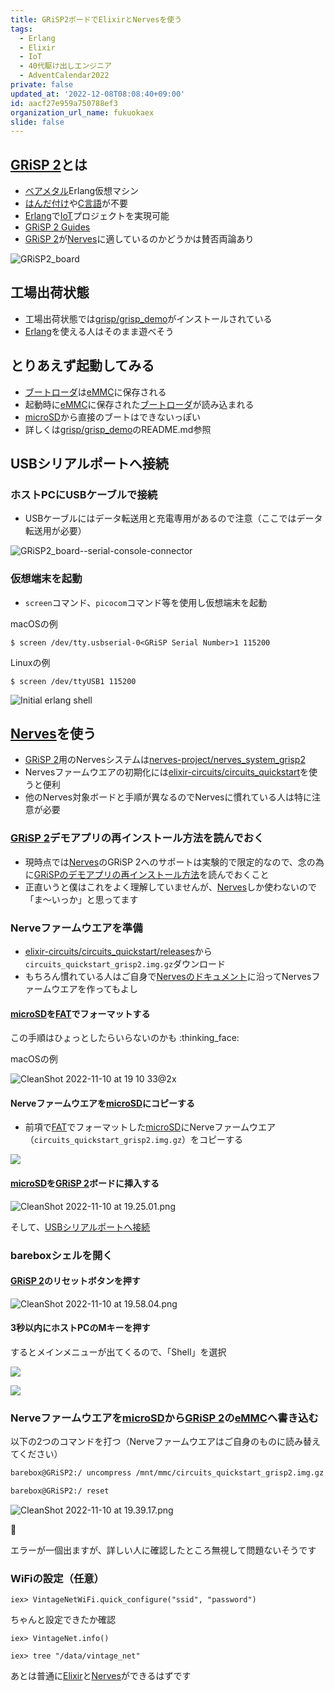 ```yaml
---
title: GRiSP2ボードでElixirとNervesを使う
tags:
  - Erlang
  - Elixir
  - IoT
  - 40代駆け出しエンジニア
  - AdventCalendar2022
private: false
updated_at: '2022-12-08T08:08:40+09:00'
id: aacf27e959a750788ef3
organization_url_name: fukuokaex
slide: false
---
```



[GRiSP 2]: https://www.grisp.org
[IoT]: https://ja.wikipedia.org/wiki/%E3%83%A2%E3%83%8E%E3%81%AE%E3%82%A4%E3%83%B3%E3%82%BF%E3%83%BC%E3%83%8D%E3%83%83%E3%83%88
[nerves-project/nerves_system_grisp2]: https://github.com/nerves-project/nerves_system_grisp2
[grisp/grisp_demo]: https://github.com/grisp/grisp_demo/tree/sylane/make-image
[eMMC]: https://en.wikipedia.org/wiki/MultiMediaCard#eMMC
[microSD]: https://simple.wikipedia.org/wiki/MicroSD
[Erlang]: https://www.erlang.org
[ベアメタル]: https://ja.wikipedia.org/wiki/%E3%83%99%E3%82%A2%E3%83%A1%E3%82%BF%E3%83%AB
[はんだ付け]: https://ja.wikipedia.org/wiki/%E3%81%AF%E3%82%93%E3%81%A0%E4%BB%98%E3%81%91
[C言語]: https://ja.wikipedia.org/wiki/C%E8%A8%80%E8%AA%9E
[ブートローダ]: https://ja.wikipedia.org/wiki/%E3%83%96%E3%83%BC%E3%83%88
[Nerves]: https://hexdocs.pm/nerves/getting-started.html
[elixir-circuits/circuits_quickstart]: https://github.com/elixir-circuits/circuits_quickstart
[elixir-circuits/circuits_quickstart/releases]: https://github.com/elixir-circuits/circuits_quickstart/releases
[nerves-project/nerves_system_grisp2]: https://github.com/nerves-project/nerves_system_grisp2
[Nerves getting started guide]: https://hexdocs.pm/nerves/getting-started.html
[FAT]: https://ja.wikipedia.org/wiki/File_Allocation_Table
[Elixir]: https://elixir-lang.org/

## [GRiSP 2]とは

- [ベアメタル]Erlang仮想マシン
- [はんだ付け]や[C言語]が不要
- [Erlang]で[IoT]プロジェクトを実現可能
- [GRiSP 2 Guides](https://github.com/grisp/grisp/wiki)
- [GRiSP 2]が[Nerves]に適しているのかどうかは賛否両論あり

![GRiSP2_board](https://user-images.githubusercontent.com/7563926/201105122-a648c0e2-03ef-4d55-8e9a-2ee1b2a8b2fb.png)

## 工場出荷状態

- 工場出荷状態では[grisp/grisp_demo]がインストールされている
- [Erlang]を使える人はそのまま遊べそう

## とりあえず起動してみる

- [ブートローダ]は[eMMC]に保存される
- 起動時に[eMMC]に保存された[ブートローダ]が読み込まれる
- [microSD]から直接のブートはできないっぽい
- 詳しくは[grisp/grisp_demo]のREADME.md参照

## USBシリアルポートへ接続

### ホストPCにUSBケーブルで接続

- USBケーブルにはデータ転送用と充電専用があるので注意（ここではデータ転送用が必要）

![GRiSP2_board--serial-console-connector](https://user-images.githubusercontent.com/7563926/201108882-42855469-6610-4a83-817e-50e684e73eb8.png)

### 仮想端末を起動

- `screen`コマンド、`picocom`コマンド等を使用し仮想端末を起動

macOSの例

```
$ screen /dev/tty.usbserial-0<GRiSP Serial Number>1 115200
```

Linuxの例

```
$ screen /dev/ttyUSB1 115200
```

![Initial erlang shell](https://user-images.githubusercontent.com/7563926/196830101-e06e2cd9-46d8-4627-b49f-cac5d4ea21fa.png)

## [Nerves]を使う

- [GRiSP 2]用のNervesシステムは[nerves-project/nerves_system_grisp2]
- Nervesファームウエアの初期化には[elixir-circuits/circuits_quickstart]を使うと便利
- 他のNerves対象ボードと手順が異なるのでNervesに慣れている人は特に注意が必要

### [GRiSP 2]デモアプリの再インストール方法を読んでおく

- 現時点では[Nerves]のGRiSP 2へのサポートは実験的で限定的なので、念の為に[GRiSPのデモアプリの再インストール方法][grisp/grisp_demo]を読んでおくこと
- 正直いうと僕はこれをよく理解していませんが、[Nerves]しか使わないので「ま〜いっか」と思ってます

### Nerveファームウエアを準備

- [elixir-circuits/circuits_quickstart/releases]から`circuits_quickstart_grisp2.img.gz`ダウンロード
- もちろん慣れている人はご自身で[Nervesのドキュメント][Nerves getting started guide]に沿ってNervesファームウエアを作ってもよし

#### [microSD]を[FAT]でフォーマットする

この手順はひょっとしたらいらないのかも :thinking_face: 

macOSの例

![CleanShot 2022-11-10 at 19 10 33@2x](https://user-images.githubusercontent.com/7563926/201232791-f71ab689-1c3a-462e-9361-2d3ef656486b.png)


#### Nerveファームウエアを[microSD]にコピーする

- 前項で[FAT]でフォーマットした[microSD]にNerveファームウエア（`circuits_quickstart_grisp2.img.gz`）をコピーする

![](https://user-images.githubusercontent.com/7563926/201233390-337a646c-91f1-42c5-a8d9-f1bc0e303853.png)

#### [microSD]を[GRiSP 2]ボードに挿入する

![CleanShot 2022-11-10 at 19.25.01.png](https://qiita-image-store.s3.ap-northeast-1.amazonaws.com/0/82804/cfc33bfb-58d7-88fb-7c2f-272c9ba90188.png)

そして、[USBシリアルポートへ接続](#USBシリアルポートへ接続)

### bareboxシェルを開く

#### [GRiSP 2]のリセットボタンを押す

![CleanShot 2022-11-10 at 19.58.04.png](https://qiita-image-store.s3.ap-northeast-1.amazonaws.com/0/82804/7ce129d3-631a-7bfa-d3e4-d63e3a6240b9.png)

#### 3秒以内にホストPCのMキーを押す

するとメインメニューが出てくるので、「Shell」を選択

![](https://user-images.githubusercontent.com/7563926/196830111-dd735668-2de7-452e-8d31-c8de173e6b39.png)

![](https://user-images.githubusercontent.com/7563926/196830118-c0a69158-4174-4046-aaf2-324bd4069b69.png)

### Nerveファームウエアを[microSD]から[GRiSP 2]の[eMMC]へ書き込む

以下の2つのコマンドを打つ（Nerveファームウエアはご自身のものに読み替えてください）

```bash
barebox@GRiSP2:/ uncompress /mnt/mmc/circuits_quickstart_grisp2.img.gz /dev/mmc1
```

```bash
barebox@GRiSP2:/ reset
```

![CleanShot 2022-11-10 at 19.39.17.png](https://qiita-image-store.s3.ap-northeast-1.amazonaws.com/0/82804/6371e34b-6a44-3805-560b-120929e0200b.png)

:tada:

エラーが一個出ますが、詳しい人に確認したところ無視して問題ないそうです

### WiFiの設定（任意）

```elixir:IEx
iex> VintageNetWiFi.quick_configure("ssid", "password")
```

ちゃんと設定できたか確認

```elixir:IEx
iex> VintageNet.info()

iex> tree "/data/vintage_net"
```

あとは普通に[Elixir]と[Nerves]ができるはずです
